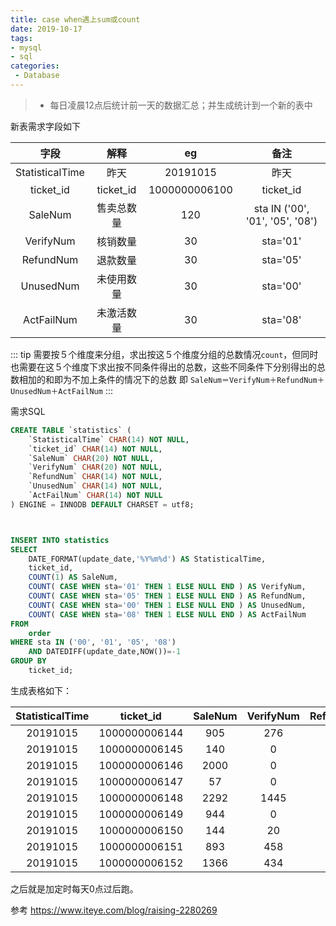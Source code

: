 ```yaml
---
title: case when遇上sum或count
date: 2019-10-17
tags:
- mysql
- sql
categories:
 - Database
---
```



>* 每日凌晨12点后统计前一天的数据汇总；并生成统计到一个新的表中

新表需求字段如下

| 字段    | 解释   |  eg  |  备注  |
| :-----: | :-----:  | :----:  | :----:  |
| StatisticalTime  |  昨天    |  20191015   |  昨天   |
| ticket_id　|  ticket_id   |  1000000006100   |  ticket_id   |
| SaleNum   |  售卖总数量   |  120   |  sta IN ('00', '01', '05', '08')    |
| VerifyNum   |  核销数量   |  30   |  sta='01'   |
| RefundNum   |  退款数量   |  30   |  sta='05'   |
| UnusedNum   |  未使用数量   |  30   |  sta='00'   |
| ActFailNum   |  未激活数量   |  30   |  sta='08'   |



::: tip
需要按５个维度来分组，求出按这５个维度分组的总数情况`count`，但同时也需要在这５个维度下求出按不同条件得出的总数，这些不同条件下分别得出的总数相加的和即为不加上条件的情况下的总数
即
``SaleNum＝VerifyNum＋RefundNum＋UnusedNum＋ActFailNum``
:::


需求SQL

``` sql
CREATE TABLE `statistics` (
    `StatisticalTime` CHAR(14) NOT NULL,
    `ticket_id` CHAR(14) NOT NULL,
    `SaleNum` CHAR(20) NOT NULL,
    `VerifyNum` CHAR(20) NOT NULL,
    `RefundNum` CHAR(14) NOT NULL,
    `UnusedNum` CHAR(14) NOT NULL,
    `ActFailNum` CHAR(14) NOT NULL
) ENGINE = INNODB DEFAULT CHARSET = utf8;



INSERT INTO statistics
SELECT 
    DATE_FORMAT(update_date,'%Y%m%d') AS StatisticalTime,
    ticket_id,
    COUNT(1) AS SaleNum,
    COUNT( CASE WHEN sta='01' THEN 1 ELSE NULL END ) AS VerifyNum,
    COUNT( CASE WHEN sta='05' THEN 1 ELSE NULL END ) AS RefundNum,
    COUNT( CASE WHEN sta='00' THEN 1 ELSE NULL END ) AS UnusedNum,
    COUNT( CASE WHEN sta='08' THEN 1 ELSE NULL END ) AS ActFailNum
FROM
    order
WHERE sta IN ('00', '01', '05', '08') 
    AND DATEDIFF(update_date,NOW())=-1
GROUP BY 
    ticket_id;
```

生成表格如下：

|StatisticalTime    | ticket_id    | SaleNum    | VerifyNum    | RefundNum    | UnusedNum    | ActFailNum  |
| :-----: | :-----:  | :----:  | :----:  | :----:  | :----:  | :----:  |
|20191015  | 1000000006144  | 905  | 276  | 0  | 629  | 0  |
|20191015  | 1000000006145  | 140  | 0  | 0  | 140  | 0  |
|20191015  | 1000000006146  | 2000  | 0  | 0  | 2000  | 0  |
|20191015  | 1000000006147  | 57  | 0  | 0  | 57  | 0  |
|20191015  | 1000000006148  | 2292  | 1445  | 0  | 847  | 0  |
|20191015  | 1000000006149  | 944  | 0  | 0  | 944  | 0  |
|20191015  | 1000000006150  | 144  | 20  | 0  | 124  | 0  |
|20191015  | 1000000006151  | 893  | 458  | 0  | 435  | 0  |
|20191015  | 1000000006152  | 1366  | 434  | 0  | 932  | 0  |


之后就是加定时每天0点过后跑。

参考
https://www.iteye.com/blog/raising-2280269

